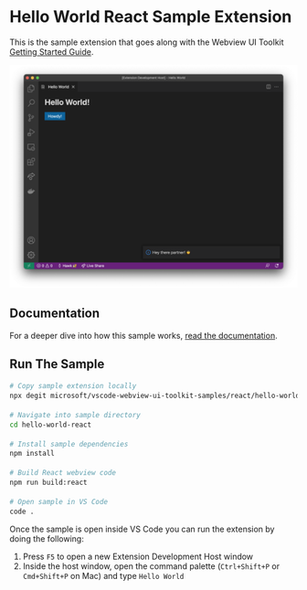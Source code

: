 # Hello World React Sample Extension

This is the sample extension that goes along with the Webview UI Toolkit [Getting Started Guide](https://github.com/microsoft/vscode-webview-toolkit/blob/main/docs/getting-started.md).

![A screenshot of the sample extension.](./assets/helloworld-screenshot.png)

## Documentation

For a deeper dive into how this sample works, [read the documentation](./docs/react-toolkit-setup).

## Run The Sample

```bash
# Copy sample extension locally
npx degit microsoft/vscode-webview-ui-toolkit-samples/react/hello-world hello-world-react

# Navigate into sample directory
cd hello-world-react

# Install sample dependencies
npm install

# Build React webview code
npm run build:react

# Open sample in VS Code
code .
```

Once the sample is open inside VS Code you can run the extension by doing the following:

1. Press `F5` to open a new Extension Development Host window
2. Inside the host window, open the command palette (`Ctrl+Shift+P` or `Cmd+Shift+P` on Mac) and type `Hello World`
